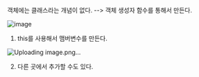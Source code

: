 객체에는 클래스라는 개념이 없다. --> 객체 생성자 함수를 통해서 만든다.

![image](https://user-images.githubusercontent.com/108928206/190557207-677ac5ec-1202-49ce-b0af-1384515d893e.png)

1. this를 사용해서 맴버변수를 만든다.

![Uploading image.png…]()

2. 다른 곳에서 추가할 수도 있다.
